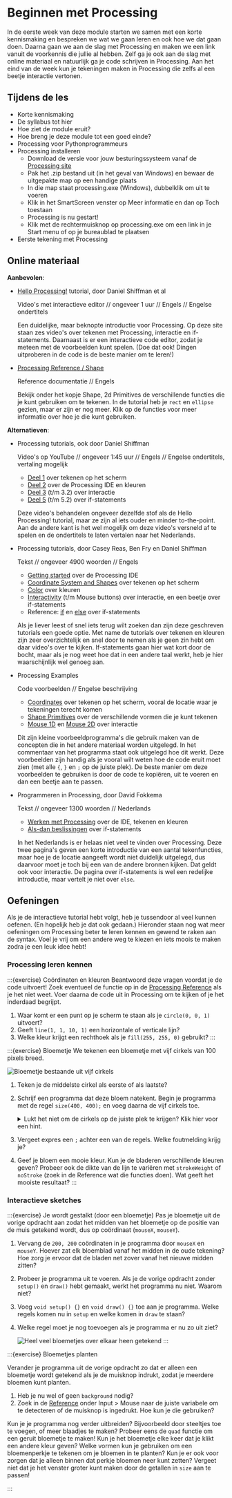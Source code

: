 # Beginnen met Processing

In de eerste week van deze module starten we samen met een korte kennismaking en bespreken we wat we gaan leren en ook hoe we dat gaan doen. Daarna gaan we aan de slag met Processing en maken we een link vanuit de voorkennis die jullie al hebben. Zelf ga je ook aan de slag met online materiaal en natuurlijk ga je code schrijven in Processing. Aan het eind van de week kun je tekeningen maken in Processing die zelfs al een beetje interactie vertonen.

## Tijdens de les

- Korte kennismaking
- De syllabus tot hier
- Hoe ziet de module eruit?
- Hoe breng je deze module tot een goed einde?
- Processing voor Pythonprogrammeurs
- Processing installeren
  - Download de versie voor jouw besturingssysteem vanaf de [Processing site](https://processing.org/download)
  - Pak het .zip bestand uit (in het geval van Windows) en bewaar de uitgepakte map op een handige plaats
  - In die map staat processing.exe (Windows), dubbelklik om uit te voeren
  - Klik in het SmartScreen venster op Meer informatie en dan op Toch toestaan
  - Processing is nu gestart!
  - Klik met de rechtermuisknop op processing.exe om een link in je Start menu of op je bureaublad te plaatsen
- Eerste tekening met Processing

## Online materiaal

**Aanbevolen**:

- [Hello Processing!](https://hello.processing.org/) tutorial, door Daniel Shiffman et al

  Video's met interactieve editor // ongeveer 1 uur // Engels // Engelse ondertitels

  Een duidelijke, maar beknopte introductie voor Processing. Op deze site staan zes video's over tekenen met Processing, interactie en if-statements. Daarnaast is er een interactieve code editor, zodat je meteen met de voorbeelden kunt spelen. (Doe dat ook! Dingen uitproberen in de code is de beste manier om te leren!)

- [Processing Reference / Shape](https://processing.org/reference/#shape)

  Reference documentatie // Engels

  Bekijk onder het kopje Shape, 2d Primitives de verschillende functies die je kunt gebruiken om te tekenen. In de tutorial heb je `rect` en `ellipse` gezien, maar er zijn er nog meer. Klik op de functies voor meer informatie over hoe je die kunt gebruiken.

**Alternatieven**:

- Processing tutorials, ook door Daniel Shiffman

  Video's op YouTube // ongeveer 1:45 uur // Engels // Engelse ondertitels, vertaling mogelijk

  - [Deel 1](https://www.youtube.com/playlist?list=PLRqwX-V7Uu6bsRnSEJ9tRn4V_XCGXovs4) over tekenen op het scherm
  - [Deel 2](https://www.youtube.com/playlist?list=PLRqwX-V7Uu6Yo4VdQ4ZTtqRQ1AE4t_Ep9) over de Processing IDE en kleuren
  - [Deel 3](https://www.youtube.com/playlist?list=PLRqwX-V7Uu6by61pbhdvyEpIeymlmnXzD) (t/m 3.2) over interactie
  - [Deel 5](https://www.youtube.com/playlist?list=PLRqwX-V7Uu6YqykuLs00261JCqnL_NNZ_) (t/m 5.2) over if-statements

  Deze video's behandelen ongeveer dezelfde stof als de Hello Processing! tutorial, maar ze zijn al iets ouder en minder to-the-point. Aan de andere kant is het wel mogelijk om deze video's versneld af te spelen en de ondertitels te laten vertalen naar het Nederlands.

- Processing tutorials, door Casey Reas, Ben Fry en Daniel Shiffman

  Tekst // ongeveer 4900 woorden // Engels

  - [Getting started](https://processing.org/tutorials/gettingstarted) over de Processing IDE
  - [Coordinate System and Shapes](https://processing.org/tutorials/coordinatesystemandshapes) over tekenen op het scherm
  - [Color](https://processing.org/tutorials/color) over kleuren
  - [Interactivity](https://processing.org/tutorials/interactivity) (t/m Mouse buttons) over interactie, en een beetje over if-statements
  - Reference: [if](https://processing.org/reference/if.html) en [else](https://processing.org/reference/else.html) over if-statements

  Als je liever leest of snel iets terug wilt zoeken dan zijn deze geschreven tutorials een goede optie. Met name de tutorials over tekenen en kleuren zijn zeer overzichtelijk en snel door te nemen als je geen zin hebt om daar video's over te kijken. If-statements gaan hier wat kort door de bocht, maar als je nog weet hoe dat in een andere taal werkt, heb je hier waarschijnlijk wel genoeg aan.

- Processing Examples

  Code voorbeelden // Engelse beschrijving

  - [Coordinates](https://processing.org/examples/coordinates.html) over tekenen op het scherm, vooral de locatie waar je tekeningen terecht komen
  - [Shape Primitives](https://processing.org/examples/shapeprimitives.html) over de verschillende vormen die je kunt tekenen
  - [Mouse 1D](https://processing.org/examples/mouse1d.html) en [Mouse 2D](https://processing.org/examples/mouse2d.html) over interactie

  Dit zijn kleine voorbeeldprogramma's die gebruik maken van de concepten die in het andere materiaal worden uitgelegd. In het commentaar van het programma staat ook uitgelegd hoe dit werkt. Deze voorbeelden zijn handig als je vooral wilt weten hoe de code eruit moet zien (met alle `{`, `}` en `;` op de juiste plek). De beste manier om deze voorbeelden te gebruiken is door de code te kopiëren, uit te voeren en dan een beetje aan te passen.

- Programmeren in Processing, door David Fokkema

  Tekst // ongeveer 1300 woorden // Nederlands

  - [Werken met Processing](https://davidfokkema.github.io/project-programmeren/index.html) over de IDE, tekenen en kleuren
  - [Als-dan beslissingen](https://davidfokkema.github.io/project-programmeren/alsdan.html) over if-statements

  In het Nederlands is er helaas niet veel te vinden over Processing. Deze twee pagina's geven een korte introductie van een aantal tekenfuncties, maar hoe je de locatie aangeeft wordt niet duidelijk uitgelegd, dus daarvoor moet je toch bij een van de andere bronnen kijken. Dat geldt ook voor interactie. De pagina over if-statements is wel een redelijke introductie, maar vertelt je niet over `else`.

## Oefeningen

Als je de interactieve tutorial hebt volgt, heb je tussendoor al veel kunnen oefenen. (En hopelijk heb je dat ook gedaan.) Hieronder staan nog wat meer oefeningen om Processing beter te leren kennen en gewend te raken aan de syntax. Voel je vrij om een andere weg te kiezen en iets moois te maken zodra je een leuk idee hebt!

### Processing leren kennen

:::{exercise} Coördinaten en kleuren
Beantwoord deze vragen voordat je de code uitvoert! Zoek eventueel de functie op in de [Processing Reference](https://processing.org/reference) als je het niet weet. Voer daarna de code uit in Processing om te kijken of je het inderdaad begrijpt.

1. Waar komt er een punt op je scherm te staan als je `circle(0, 0, 1)` uitvoert?
2. Geeft `line(1, 1, 10, 1)` een horizontale of verticale lijn?
3. Welke kleur krijgt een rechthoek als je `fill(255, 255, 0)` gebruikt?
:::

:::{exercise} Bloemetje
We tekenen een bloemetje met vijf cirkels van 100 pixels breed.

![Bloemetje bestaande uit vijf cirkels](assets/image-20220912170148484.png)

1. Teken je de middelste cirkel als eerste of als laatste?

2. Schrijf een programma dat deze bloem natekent. Begin je programma met de regel `size(400, 400);` en voeg daarna de vijf cirkels toe.

   <details>
       <summary>Lukt het niet om de cirkels op de juiste plek te krijgen? Klik hier voor een hint.</summary>
       De middelste cirkel staat op punt (200, 200). De andere cirkels staan op (150, 150), (150, 250), (250, 150) en (250, 250). Welke vorm krijg je als je die punten verbindt?
   </details>

3. Vergeet expres een `;` achter een van de regels. Welke foutmelding krijg je?

4. Geef je bloem een mooie kleur. Kun je de bladeren verschillende kleuren geven? Probeer ook de dikte van de lijn te variëren met `strokeWeight` of `noStroke` (zoek in de Reference wat die functies doen). Wat geeft het mooiste resultaat?
:::

### Interactieve sketches

:::{exercise} Je wordt gestalkt (door een bloemetje)
Pas je bloemetje uit de vorige opdracht aan zodat het midden van het bloemetje op de positie van de muis getekend wordt, dus op coördinaat (`mouseX`, `mouseY`).

1. Vervang de `200, 200` coördinaten in je programma door `mouseX` en `mouseY`. Hoever zat elk bloemblad vanaf het midden in de oude tekening? Hoe zorg je ervoor dat de bladen net zover vanaf het nieuwe midden zitten?

2. Probeer je programma uit te voeren. Als je de vorige opdracht zonder `setup()` en `draw()` hebt gemaakt, werkt het programma nu niet. Waarom niet?

3. Voeg `void setup() {}` en `void draw() {}` toe aan je programma. Welke regels komen nu in `setup` en welke komen in `draw` te staan?

4. Welke regel moet je nog toevoegen als je programma er nu zo uit ziet?

   ![Heel veel bloemetjes over elkaar heen getekend](assets/image-20220912172731414.png)
:::

:::{exercise} Bloemetjes planten

Verander je programma uit de vorige opdracht zo dat er alleen een bloemetje wordt getekend als je de muisknop indrukt, zodat je meerdere bloemen kunt planten.

1. Heb je nu wel of geen `background` nodig?
2. Zoek in de [Reference](https://processing.org/reference/#input-mouse) onder Input > Mouse naar de juiste variabele om te detecteren of de muisknop is ingedrukt. Hoe kun je die gebruiken?

Kun je je programma nog verder uitbreiden? Bijvoorbeeld door steeltjes toe te voegen, of meer blaadjes te maken? Probeer eens de `quad` functie om een geruit bloemetje te maken! Kun je het bloemetje elke keer dat je klikt een andere kleur geven? Welke vormen kun je gebruiken om een bloemenperkje te tekenen om je bloemen in te planten? Kun je er ook voor zorgen dat je alleen binnen dat perkje bloemen neer kunt zetten? Vergeet niet dat je het venster groter kunt maken door de getallen in `size` aan te passen!

:::